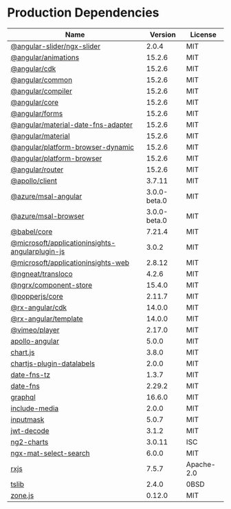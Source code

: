 # Production Dependencies

  | Name | Version | License |
  | ---- | ------- | ------- |
  | [@angular-slider/ngx-slider](https://github.com/angular-slider/ngx-slider) | 2.0.4 | MIT |
| [@angular/animations](https://github.com/angular/angular) | 15.2.6 | MIT |
| [@angular/cdk](https://github.com/angular/components) | 15.2.6 | MIT |
| [@angular/common](https://github.com/angular/angular) | 15.2.6 | MIT |
| [@angular/compiler](https://github.com/angular/angular) | 15.2.6 | MIT |
| [@angular/core](https://github.com/angular/angular) | 15.2.6 | MIT |
| [@angular/forms](https://github.com/angular/angular) | 15.2.6 | MIT |
| [@angular/material-date-fns-adapter](https://github.com/angular/components) | 15.2.6 | MIT |
| [@angular/material](https://github.com/angular/components) | 15.2.6 | MIT |
| [@angular/platform-browser-dynamic](https://github.com/angular/angular) | 15.2.6 | MIT |
| [@angular/platform-browser](https://github.com/angular/angular) | 15.2.6 | MIT |
| [@angular/router](https://github.com/angular/angular) | 15.2.6 | MIT |
| [@apollo/client](https://github.com/apollographql/apollo-client) | 3.7.11 | MIT |
| [@azure/msal-angular](https://github.com/AzureAD/microsoft-authentication-library-for-js) | 3.0.0-beta.0 | MIT |
| [@azure/msal-browser](https://github.com/AzureAD/microsoft-authentication-library-for-js) | 3.0.0-beta.0 | MIT |
| [@babel/core](https://github.com/babel/babel) | 7.21.4 | MIT |
| [@microsoft/applicationinsights-angularplugin-js](https://github.com/microsoft/applicationinsights-angularplugin-js) | 3.0.2 | MIT |
| [@microsoft/applicationinsights-web](https://github.com/microsoft/ApplicationInsights-JS) | 2.8.12 | MIT |
| [@ngneat/transloco](https://github.com/ngneat/transloco) | 4.2.6 | MIT |
| [@ngrx/component-store](https://github.com/ngrx/platform) | 15.4.0 | MIT |
| [@popperjs/core](https://github.com/popperjs/popper-core) | 2.11.7 | MIT |
| [@rx-angular/cdk](https://github.com/rx-angular/rx-angular) | 14.0.0 | MIT |
| [@rx-angular/template](https://github.com/rx-angular/rx-angular) | 14.0.0 | MIT |
| [@vimeo/player](https://github.com/vimeo/player.js) | 2.17.0 | MIT |
| [apollo-angular](https://github.com/kamilkisiela/apollo-angular) | 5.0.0 | MIT |
| [chart.js](https://github.com/chartjs/Chart.js) | 3.8.0 | MIT |
| [chartjs-plugin-datalabels](https://github.com/chartjs/chartjs-plugin-datalabels) | 2.0.0 | MIT |
| [date-fns-tz](https://github.com/marnusw/date-fns-tz) | 1.3.7 | MIT |
| [date-fns](https://github.com/date-fns/date-fns) | 2.29.2 | MIT |
| [graphql](https://github.com/graphql/graphql-js) | 16.6.0 | MIT |
| [include-media](https://github.com/eduardoboucas/include-media) | 2.0.0 | MIT |
| [inputmask](https://github.com/RobinHerbots/Inputmask) | 5.0.7 | MIT |
| [jwt-decode](https://github.com/auth0/jwt-decode) | 3.1.2 | MIT |
| [ng2-charts](https://github.com/valor-software/ng2-charts) | 3.0.11 | ISC |
| [ngx-mat-select-search](https://github.com/bithost-gmbh/ngx-mat-select-search) | 6.0.0 | MIT |
| [rxjs](https://github.com/reactivex/rxjs) | 7.5.7 | Apache-2.0 |
| [tslib](https://github.com/Microsoft/tslib) | 2.4.0 | 0BSD |
| [zone.js](https://github.com/angular/angular) | 0.12.0 | MIT |
